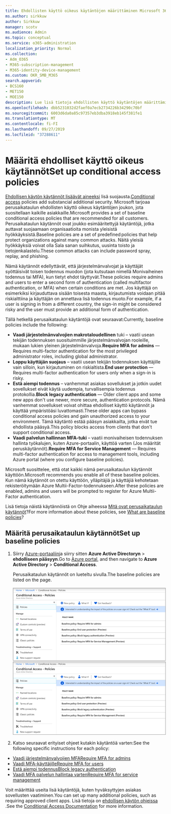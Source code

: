 ```yaml
---
title: Ehdollisten käyttö oikeus käytäntöjen määrittäminen Microsoft 365-kampanjoille
ms.author: sirkkuw
author: Sirkkuw
manager: scotv
ms.audience: Admin
ms.topic: conceptual
ms.service: o365-administration
localization_priority: Normal
ms.collection:
- Adm_O365
- M365-subscription-management
- M365-identity-device-management
ms.custom: OKR_SMB_M365
search.appverid:
- BCS160
- MET150
- MOE150
description: Lue lisä tietoja ehdollisten käyttö käytäntöjen määrittämisestä Microsoft 365-kampanjoille.
ms.openlocfilehash: dbb5231032d2faef0a7ecb2734226b34290c70bf
ms.sourcegitcommit: 6003d6da0a85c97357eb3dba3918eb145f381fe1
ms.translationtype: MT
ms.contentlocale: fi-FI
ms.lasthandoff: 09/27/2019
ms.locfileid: "37288611"
---
```

# <a name="set-up-conditional-access-policies"></a><span data-ttu-id="37233-103">Määritä ehdolliset käyttö oikeus käytännöt</span><span class="sxs-lookup"><span data-stu-id="37233-103">Set up conditional access policies</span></span>

<span data-ttu-id="37233-104">[Ehdollisen käytön käytännöt lisäävät aineeksi](https://docs.microsoft.com/azure/active-directory/conditional-access/overview) lisä suojausta.</span><span class="sxs-lookup"><span data-stu-id="37233-104">[Conditional access](https://docs.microsoft.com/azure/active-directory/conditional-access/overview) policies add substancial additional security.</span></span> <span data-ttu-id="37233-105">Microsoft tarjoaa perusaikataulun ehdollisten käyttö oikeus käytäntöjen joukon, jota suositellaan kaikille asiakkaille.</span><span class="sxs-lookup"><span data-stu-id="37233-105">Microsoft provides a set of baseline conditional access policies that are recommended for all customers.</span></span> <span data-ttu-id="37233-106">Perusaikataulun käytännöt ovat joukko esimääritettyjä käytäntöjä, jotka auttavat suojaamaan organisaatioita monista yleisistä hyökkäyksistä.</span><span class="sxs-lookup"><span data-stu-id="37233-106">Baseline policies are a set of predefined policies that help protect organizations against many common attacks.</span></span> <span data-ttu-id="37233-107">Näitä yleisiä hyökkäyksiä voivat olla Sala sanan suihkutus, uusinta toisto ja tietojenkalastelu.</span><span class="sxs-lookup"><span data-stu-id="37233-107">These common attacks can include password spray, replay, and phishing.</span></span>

<span data-ttu-id="37233-108">Nämä käytännöt edellyttävät, että järjestelmänvalvojat ja käyttäjät syöttäisivät toisen todennus muodon (jota kutsutaan nimellä Monivaiheinen todennus tai MFA), kun tietyt ehdot täyttyvät.</span><span class="sxs-lookup"><span data-stu-id="37233-108">These policies require admins and users to enter a second form of authentication (called multifactor authentication, or MFA) when certain conditions are met.</span></span> <span data-ttu-id="37233-109">Jos käyttäjä on esimerkiksi kirjauduttava sisään toisesta maasta, kirjautumista voidaan pitää riskialttiina ja käyttäjän on annettava lisä todennus muoto.</span><span class="sxs-lookup"><span data-stu-id="37233-109">For example, if a user is signing in from a different country, the sign-in might be considered risky and the user must provide an additional form of authentication.</span></span> 

<span data-ttu-id="37233-110">Tällä hetkellä perusaikataulun käytäntöjä ovat seuraavat:</span><span class="sxs-lookup"><span data-stu-id="37233-110">Currently, baseline policies include the following:</span></span>
- <span data-ttu-id="37233-111">**Vaadi järjestelmänvalvojien makrotaloudellinen** tuki – vaatii usean tekijän todennuksen suosituimmille järjestelmänvalvojan rooleille, mukaan lukien yleinen järjestelmänvalvoja.</span><span class="sxs-lookup"><span data-stu-id="37233-111">**Require MFA for admins** — Requires multi-factor authentication for the most privileged administrator roles, including global administrator.</span></span>
- <span data-ttu-id="37233-112">**Loppu käyttäjän suojaus** – vaatii usean tekijän todennuksen käyttäjille vain silloin, kun kirjautuminen on riskialtista.</span><span class="sxs-lookup"><span data-stu-id="37233-112">**End user protection** — Requires multi-factor authentication for users only when a sign-in is risky.</span></span> 
- <span data-ttu-id="37233-113">**Estä aiempi todennus** – vanhemmat asiakas sovellukset ja jotkin uudet sovellukset eivät käytä uudempia, turvallisempia todennus protokollia.</span><span class="sxs-lookup"><span data-stu-id="37233-113">**Block legacy authentication** — Older client apps and some new apps don't use newer, more secure, authentication protocols.</span></span> <span data-ttu-id="37233-114">Nämä vanhemmat sovellukset voivat ohittaa ehdolliset käyttö käytännöt ja käyttää ympäristöäsi luvattomasti.</span><span class="sxs-lookup"><span data-stu-id="37233-114">These older apps can bypass conditional access policies and gain unauthorized access to your environment.</span></span> <span data-ttu-id="37233-115">Tämä käytäntö estää pääsyn asiakkailta, jotka eivät tue ehdollista pääsyä.</span><span class="sxs-lookup"><span data-stu-id="37233-115">This policy blocks access from clients that don't support conditional access.</span></span> 
- <span data-ttu-id="37233-116">**Vaadi palvelun hallinnan MFA-tuki** – vaatii monivaiheisen todennuksen hallinta työkalujen, kuten Azure-portaalin, käyttöä varten (Jos määrität peruskäytännöt).</span><span class="sxs-lookup"><span data-stu-id="37233-116">**Require MFA for Service Management** — Requires multi-factor authentication for access to management tools, including Azure portal (where you configure baseline policies).</span></span> 

<span data-ttu-id="37233-117">Microsoft suosittelee, että otat kaikki nämä perusaikataulun käytännöt käyttöön.</span><span class="sxs-lookup"><span data-stu-id="37233-117">Microsoft recommends you enable all of these baseline policies.</span></span> <span data-ttu-id="37233-118">Kun nämä käytännöt on otettu käyttöön, ylläpitäjiä ja käyttäjiä kehotetaan rekisteröitymään Azure Multii-Factor-todennukseen.</span><span class="sxs-lookup"><span data-stu-id="37233-118">After these policies are enabled, admins and users will be prompted to register for Azure Multii-Factor authentication.</span></span>

<span data-ttu-id="37233-119">Lisä tietoja näistä käytännöistä on Ohje aiheessa [Mitä ovat perusaikataulun käytännöt](https://docs.microsoft.com/azure/active-directory/conditional-access/concept-baseline-protection)?</span><span class="sxs-lookup"><span data-stu-id="37233-119">For more information about these policies, see [What are baseline policies](https://docs.microsoft.com/azure/active-directory/conditional-access/concept-baseline-protection)?</span></span>


## <a name="set-up-baseline-policies"></a><span data-ttu-id="37233-120">Määritä perusaikataulun käytännöt</span><span class="sxs-lookup"><span data-stu-id="37233-120">Set up baseline policies</span></span>

1. <span data-ttu-id="37233-121">Siirry [Azure-portaaliin](https://portal.azure.com)ja siirry sitten **Azure Active Directoryn** \> **ehdolliseen pääsyyn**.</span><span class="sxs-lookup"><span data-stu-id="37233-121">Go to [Azure portal](https://portal.azure.com), and then navigate to **Azure Active Directory** \> **Conditional Access**.</span></span>
    
    <span data-ttu-id="37233-122">Perusaikataulun käytännöt on lueteltu sivulla.</span><span class="sxs-lookup"><span data-stu-id="37233-122">The baseline policies are listed on the page.</span></span> <br/> <br/>
    <span data-ttu-id="37233-123">![Sivu, joka sisältää ehdollisen käytön peruskäytännöt.](media/baslinepolicies.png)</span><span class="sxs-lookup"><span data-stu-id="37233-123">![Page that lists baseline policies for conditional access.](media/baslinepolicies.png)</span></span>
1. <span data-ttu-id="37233-124">Katso seuraavat erityiset ohjeet kutakin käytäntöä varten:</span><span class="sxs-lookup"><span data-stu-id="37233-124">See the following specific instructions for each policy:</span></span>

  - [<span data-ttu-id="37233-125">Vaadi järjestelmänvalvojien MFA</span><span class="sxs-lookup"><span data-stu-id="37233-125">Require MFA for admins</span></span>](https://docs.microsoft.com/en-us/azure/active-directory/conditional-access/howto-baseline-protect-administrators)
- [<span data-ttu-id="37233-126">Vaadi MFA-käyttäjille</span><span class="sxs-lookup"><span data-stu-id="37233-126">Require MFA for users</span></span>](https://docs.microsoft.com/en-us/azure/active-directory/conditional-access/howto-baseline-protect-end-users)  
 - [<span data-ttu-id="37233-127">Estä aiempi todennus</span><span class="sxs-lookup"><span data-stu-id="37233-127">Block legacy authentication</span></span>](https://docs.microsoft.com/en-us/azure/active-directory/conditional-access/howto-baseline-protect-legacy-auth)
  - [<span data-ttu-id="37233-128">Vaadi MFA palvelun hallintaa varten</span><span class="sxs-lookup"><span data-stu-id="37233-128">Require MFA for service management</span></span>](https://docs.microsoft.com/azure/active-directory/conditional-access/howto-baseline-protect-azure)

<span data-ttu-id="37233-129">Voit määrittää useita lisä käytäntöjä, kuten hyväksyttyjen asiakas sovellusten vaatiminen.</span><span class="sxs-lookup"><span data-stu-id="37233-129">You can set up many additional policies, such as requiring approved client apps.</span></span> <span data-ttu-id="37233-130">Lisä tietoja on [ehdollisen käytön ohjeissa](https://docs.microsoft.com/azure/active-directory/conditional-access/) .</span><span class="sxs-lookup"><span data-stu-id="37233-130">See the [Conditional Access Documentation](https://docs.microsoft.com/azure/active-directory/conditional-access/) for more information.</span></span>